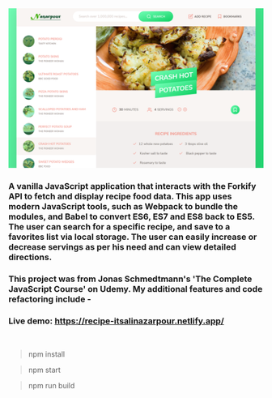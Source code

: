 <div align="center"><img src="src/img/screenshot.png" alt="" /></div>

### A vanilla JavaScript application that interacts with the Forkify API to fetch and display recipe food data. This app uses modern JavaScript tools, such as Webpack to bundle the modules, and Babel to convert ES6, ES7 and ES8 back to ES5. The user can search for a specific recipe, and save to a favorites list via local storage. The user can easily increase or decrease servings as per his need and can view detailed directions.
### This project was from Jonas Schmedtmann's 'The Complete JavaScript Course' on Udemy. My additional features and code refactoring include -
### Live demo:  <a href="https://recipe-itsalinazarpour.netlify.app/">https://recipe-itsalinazarpour.netlify.app/</a>

<br>

> npm install

> npm start

> npm run build

